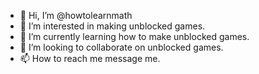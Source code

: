 - 👋 Hi, I’m @howtolearnmath
- 👀 I’m interested in making unblocked games.
- 🌱 I’m currently learning how to make unblocked games.
- 💞️ I’m looking to collaborate on unblocked games.
- 📫 How to reach me message me.

<!---
howtolearnmath/howtolearnmath is a ✨ special ✨ repository because its `README.md` (this file) appears on your GitHub profile.
You can click the Preview link to take a look at your changes.
--->
